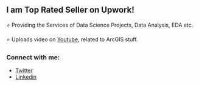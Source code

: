## I am Top Rated Seller on Upwork!

:star: Providing the Services of Data Science Projects, Data Analysis, EDA etc.

:star: Uploads video on [Youtube](https://www.youtube.com/c/aarishmaqsood), related to ArcGIS stuff.  

### Connect with me:
- [Twitter](https://twitter.com/AaRishOfficial)
- [Linkedin](https://www.linkedin.com/in/aarishmaqsood/)

